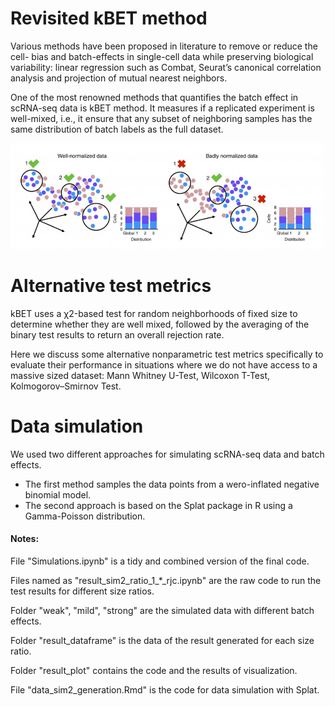 # Revisited kBET method



Various methods have been proposed in
literature to remove or reduce the cell- bias and
batch-effects in single-cell data while preserving
biological variability: linear regression such as
Combat, Seurat’s canonical correlation analysis
and projection of mutual nearest neighbors.

One of the most renowned methods that quantifies the batch effect in scRNA-seq data is kBET
method. It measures if a replicated experiment is well-mixed, i.e., it ensure that any
subset of neighboring samples has the same distribution of batch labels as the full dataset. 

<img src=Batch-effect.PNG width="500">

# Alternative test metrics

kBET uses a &chi;2-based test for random neighborhoods of fixed size to determine whether they
are well mixed, followed by the averaging of the binary test results to return an overall rejection rate.

Here we discuss some alternative nonparametric test metrics specifically to evaluate their
performance in situations where we do not have access to a massive sized dataset: Mann Whitney U-Test, Wilcoxon T-Test, Kolmogorov–Smirnov Test.

# Data simulation

We used two different approaches for simulating scRNA-seq data and batch effects. 

* The first method samples the data points from a wero-inflated negative binomial model.
* The second approach is based on the Splat package in R using a Gamma-Poisson distribution.

#### Notes:

File "Simulations.ipynb" is a tidy and combined version of the final code.

Files named as "result_sim2_ratio_1_*_rjc.ipynb" are the raw code to run the test results for different size ratios.

Folder "weak", "mild", "strong" are the simulated data with different batch effects.

Folder "result_dataframe" is the data of the result generated for each size ratio.

Folder "result_plot" contains the code and the results of visualization.

File "data_sim2_generation.Rmd" is the code for data simulation with Splat.


